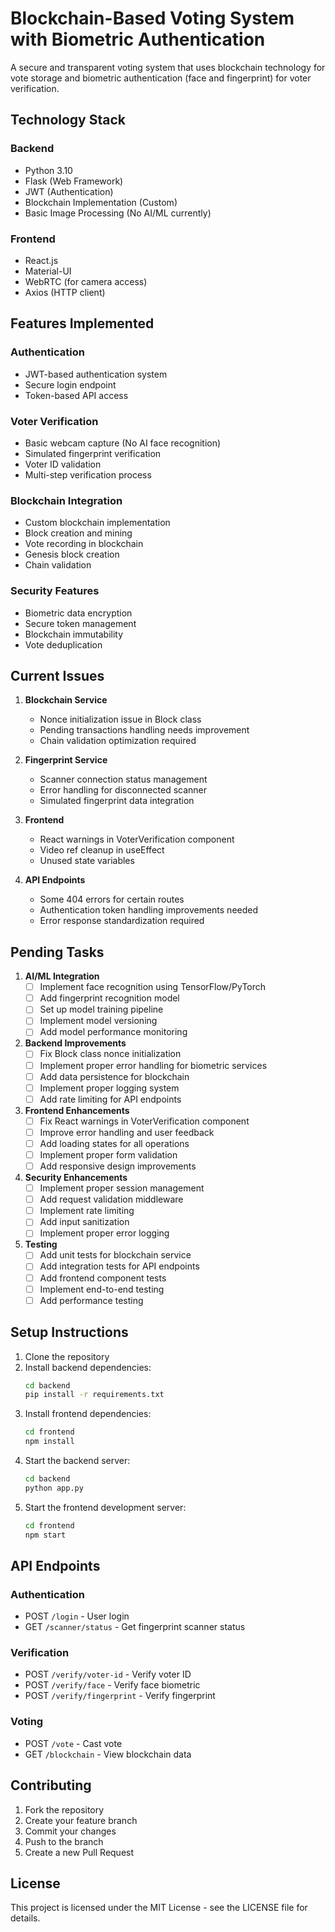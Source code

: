 # Blockchain-Based Voting System with Biometric Authentication

A secure and transparent voting system that uses blockchain technology for vote storage and biometric authentication (face and fingerprint) for voter verification.

## Technology Stack

### Backend
- Python 3.10
- Flask (Web Framework)
- JWT (Authentication)
- Blockchain Implementation (Custom)
- Basic Image Processing (No AI/ML currently)

### Frontend
- React.js
- Material-UI
- WebRTC (for camera access)
- Axios (HTTP client)

## Features Implemented

### Authentication
- JWT-based authentication system
- Secure login endpoint
- Token-based API access

### Voter Verification
- Basic webcam capture (No AI face recognition)
- Simulated fingerprint verification
- Voter ID validation
- Multi-step verification process

### Blockchain Integration
- Custom blockchain implementation
- Block creation and mining
- Vote recording in blockchain
- Genesis block creation
- Chain validation

### Security Features
- Biometric data encryption
- Secure token management
- Blockchain immutability
- Vote deduplication

## Current Issues

1. **Blockchain Service**
   - Nonce initialization issue in Block class
   - Pending transactions handling needs improvement
   - Chain validation optimization required

2. **Fingerprint Service**
   - Scanner connection status management
   - Error handling for disconnected scanner
   - Simulated fingerprint data integration

3. **Frontend**
   - React warnings in VoterVerification component
   - Video ref cleanup in useEffect
   - Unused state variables

4. **API Endpoints**
   - Some 404 errors for certain routes
   - Authentication token handling improvements needed
   - Error response standardization required

## Pending Tasks

1. **AI/ML Integration**
   - [ ] Implement face recognition using TensorFlow/PyTorch
   - [ ] Add fingerprint recognition model
   - [ ] Set up model training pipeline
   - [ ] Implement model versioning
   - [ ] Add model performance monitoring

2. **Backend Improvements**
   - [ ] Fix Block class nonce initialization
   - [ ] Implement proper error handling for biometric services
   - [ ] Add data persistence for blockchain
   - [ ] Implement proper logging system
   - [ ] Add rate limiting for API endpoints

3. **Frontend Enhancements**
   - [ ] Fix React warnings in VoterVerification component
   - [ ] Improve error handling and user feedback
   - [ ] Add loading states for all operations
   - [ ] Implement proper form validation
   - [ ] Add responsive design improvements

4. **Security Enhancements**
   - [ ] Implement proper session management
   - [ ] Add request validation middleware
   - [ ] Implement rate limiting
   - [ ] Add input sanitization
   - [ ] Implement proper error logging

5. **Testing**
   - [ ] Add unit tests for blockchain service
   - [ ] Add integration tests for API endpoints
   - [ ] Add frontend component tests
   - [ ] Implement end-to-end testing
   - [ ] Add performance testing

## Setup Instructions

1. Clone the repository
2. Install backend dependencies:
   ```bash
   cd backend
   pip install -r requirements.txt
   ```
3. Install frontend dependencies:
   ```bash
   cd frontend
   npm install
   ```
4. Start the backend server:
   ```bash
   cd backend
   python app.py
   ```
5. Start the frontend development server:
   ```bash
   cd frontend
   npm start
   ```

## API Endpoints

### Authentication
- POST `/login` - User login
- GET `/scanner/status` - Get fingerprint scanner status

### Verification
- POST `/verify/voter-id` - Verify voter ID
- POST `/verify/face` - Verify face biometric
- POST `/verify/fingerprint` - Verify fingerprint

### Voting
- POST `/vote` - Cast vote
- GET `/blockchain` - View blockchain data

## Contributing

1. Fork the repository
2. Create your feature branch
3. Commit your changes
4. Push to the branch
5. Create a new Pull Request

## License

This project is licensed under the MIT License - see the LICENSE file for details.

